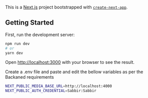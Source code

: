 This is a [Next.js](https://nextjs.org/) project bootstrapped with [`create-next-app`](https://github.com/vercel/next.js/tree/canary/packages/create-next-app).

## Getting Started

First, run the development server:

```bash
npm run dev
# or
yarn dev
```

Open [http://localhost:3000](http://localhost:3000) with your browser to see the result.

Create a .env file and paste and edit the bellow variables as per the Backaned requirements

```bash
NEXT_PUBLIC_MEDIA_BASE_URL=http://localhost:4000
NEXT_PUBLIC_AUTH_CREDENTIAL=Sabbir:Sabbir
```